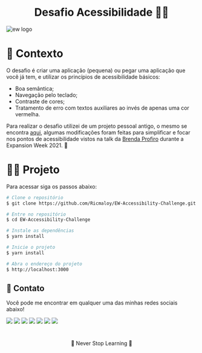 <div align="center">
  <h1>Desafio Acessibilidade 👨‍🚀</h1>
</div>


![ew logo](https://i.imgur.com/BF4squf.png)

# 🧠 Contexto
O desafio é criar uma aplicação (pequena) ou pegar uma aplicação que você já tem, e utilizar os princípios de acessibilidade básicos:
   - Boa semântica;
   - Navegação pelo teclado; 
   - Contraste de cores;
   - Tratamento de erro com textos auxiliares ao invés de apenas uma cor vermelha.
 

Para realizar o desafio utilizei de um projeto pessoal antigo, o mesmo se encontra [aqui](https://github.com/Ricmaloy/Christmas-Especial), algumas modificações foram feitas para simplificar e focar nos pontos de acessibilidade vistos na talk da [Brenda Profiro](https://github.com/bprofiro) durante a Expansion Week 2021. 💚

# ✍🏻 Projeto
Para acessar siga os passos abaixo:

```bash
# Clone o repositório
$ git clone https://github.com/Ricmaloy/EW-Accessibility-Challenge.git

# Entre no repositório
$ cd EW-Accessibility-Challenge

# Instale as dependências
$ yarn install

# Inicie o projeto
$ yarn install

# Abra o endereço do projeto
$ http://localhost:3000
```

## 🍻 Contato
  
Você pode me encontrar em qualquer uma das minhas redes sociais abaixo! 
 
<a href="https://twitter.com/ricardozamboni_" target="_blank"><img src="https://img.shields.io/badge/Twitter-2CA5E0?style=for-the-badge&logo=twitter&logoColor=white" target="_blank"></a>  <a href="https://github.com/Ricmaloy"><img src="https://img.shields.io/badge/-Github-%23333?style=for-the-badge&logo=github&logoColor=white" target="_blank"></a>  <a href="https://instagram.com/ric.zamboni" target="_blank"><img src="https://img.shields.io/badge/-Instagram-%23E4405F?style=for-the-badge&logo=instagram&logoColor=white" target="_blank"></a>  <a href="https://ricardozamboni.vercel.app/" target="_blank"><img src="https://img.shields.io/badge/Website-7289DA?style=for-the-badge&logo=googlechrome&logoColor=white" target="_blank"></a>  <a href="mailto:ricardozamboni021@gmail.com"><img src="https://img.shields.io/badge/-Gmail-ff9800?style=for-the-badge&logo=gmail&logoColor=white" target="_blank"></a>  <a href="https://www.linkedin.com/in/ricardo-zamboni-3906471b3/" target="_blank"><img src="https://img.shields.io/badge/-LinkedIn-%230077B5?style=for-the-badge&logo=linkedin&logoColor=white" target="_blank"></a>  <a href="https://t.me/riczamboni"><img src="https://img.shields.io/badge/-Telegram-0088cc?style=for-the-badge&logo=telegram&logoColor=white" target="_blank"></a>
 
#

<p align="center">🚀 Never Stop Learning 🚀</p>
